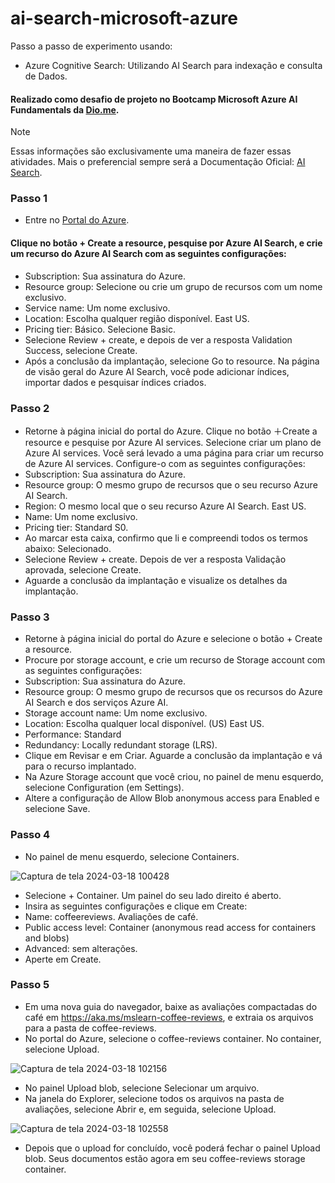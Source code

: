 # ai-search-microsoft-azure
Passo a passo de experimento usando:
  - Azure Cognitive Search: Utilizando AI Search para indexação e consulta de Dados.

 #### Realizado como desafio de projeto no Bootcamp Microsoft Azure AI Fundamentals da [Dio.me](https://www.dio.me/).

 > [!NOTE]
> Essas informações são exclusivamente uma maneira de fazer essas atividades.
>  Mais o preferencial sempre será a Documentação Oficial: [AI Search](https://aka.ms/ai900-ai-search).

### Passo 1
- Entre no [Portal do Azure](https://portal.azure.com/?azure-portal=true).

#### Clique no botão + Create a resource, pesquise por Azure AI Search, e crie um recurso do Azure AI Search com as seguintes configurações:
- Subscription: Sua assinatura do Azure.
- Resource group: Selecione ou crie um grupo de recursos com um nome exclusivo.
- Service name: Um nome exclusivo.
- Location: Escolha qualquer região disponível. East US.
- Pricing tier: Básico. Selecione Basic.
- Selecione Review + create, e depois de ver a resposta Validation Success, selecione Create.
- Após a conclusão da implantação, selecione Go to resource. Na página de visão geral do Azure AI Search, você pode adicionar índices, importar dados e pesquisar índices criados.

### Passo 2
- Retorne à página inicial do portal do Azure. Clique no botão ＋Create a resource e pesquise por Azure AI services. Selecione criar um plano de Azure AI services. Você será levado a uma página para criar um recurso de Azure AI services. Configure-o com as seguintes configurações:
- Subscription: Sua assinatura do Azure.
- Resource group: O mesmo grupo de recursos que o seu recurso Azure AI Search.
- Region: O mesmo local que o seu recurso Azure AI Search. East US.
- Name: Um nome exclusivo.
- Pricing tier: Standard S0.
- Ao marcar esta caixa, confirmo que li e compreendi todos os termos abaixo: Selecionado.
- Selecione Review + create. Depois de ver a resposta Validação aprovada, selecione Create.
- Aguarde a conclusão da implantação e visualize os detalhes da implantação.

### Passo 3
- Retorne à página inicial do portal do Azure e selecione o botão + Create a resource.
- Procure por storage account, e crie um recurso de Storage account com as seguintes configurações:
- Subscription: Sua assinatura do Azure.
- Resource group: O mesmo grupo de recursos que os recursos do Azure AI Search e dos serviços Azure AI.
- Storage account name: Um nome exclusivo.
- Location: Escolha qualquer local disponível. (US) East US.
- Performance: Standard
- Redundancy: Locally redundant storage (LRS).
- Clique em Revisar e em Criar. Aguarde a conclusão da implantação e vá para o recurso implantado.
- Na Azure Storage account que você criou, no painel de menu esquerdo, selecione Configuration (em Settings).
- Altere a configuração de Allow Blob anonymous access para Enabled e selecione Save.

### Passo 4
- No painel de menu esquerdo, selecione Containers.

![Captura de tela 2024-03-18 100428](https://github.com/DalilaDeveloperMobile/dio-practice-microsoft-azure-ai-fundamentals/assets/29806802/5cea760d-7134-4fe0-b909-615ad6dd9ff1)

- Selecione + Container. Um painel do seu lado direito é aberto.
- Insira as seguintes configurações e clique em Create:
- Name: coffeereviews. Avaliações de café.
- Public access level: Container (anonymous read access for containers and blobs)
- Advanced: sem alterações.
- Aperte em Create.

### Passo 5
- Em uma nova guia do navegador, baixe as avaliações compactadas do café em https://aka.ms/mslearn-coffee-reviews, e extraia os arquivos para a pasta de coffee-reviews.
- No portal do Azure, selecione o coffee-reviews container. No container, selecione Upload.

![Captura de tela 2024-03-18 102156](https://github.com/DalilaDeveloperMobile/dio-practice-microsoft-azure-ai-fundamentals/assets/29806802/762a99ff-9750-40df-836c-86cea104cccc)

- No painel Upload blob, selecione Selecionar um arquivo.
- Na janela do Explorer, selecione todos os arquivos na pasta de avaliações, selecione Abrir e, em seguida, selecione Upload.

![Captura de tela 2024-03-18 102558](https://github.com/DalilaDeveloperMobile/dio-practice-microsoft-azure-ai-fundamentals/assets/29806802/6413f799-934b-4916-b587-e39b14a4fc57)

- Depois que o upload for concluído, você poderá fechar o painel Upload blob. Seus documentos estão agora em seu coffee-reviews storage container.

